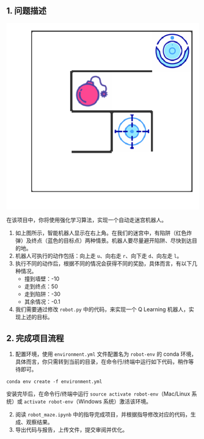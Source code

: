 ## 1. 问题描述


![img.png](default.png)

在该项目中，你将使用强化学习算法，实现一个自动走迷宫机器人。

1. 如上图所示，智能机器人显示在右上角。在我们的迷宫中，有陷阱（红色炸弹）及终点（蓝色的目标点）两种情景。机器人要尽量避开陷阱、尽快到达目的地。
2. 机器人可执行的动作包括：向上走 `u`、向右走 `r`、向下走 `d`、向左走 `l`。
3. 执行不同的动作后，根据不同的情况会获得不同的奖励，具体而言，有以下几种情况。
    - 撞到墙壁：-10
    - 走到终点：50
    - 走到陷阱：-30
    - 其余情况：-0.1
4. 我们需要通过修改 `robot.py` 中的代码，来实现一个 Q Learning 机器人，实现上述的目标。

## 2. 完成项目流程

1. 配置环境，使用 `environment.yml` 文件配置名为 `robot-env` 的 conda 环境，具体而言，你只需转到当前的目录，在命令行/终端中运行如下代码，稍作等待即可。
```
conda env create -f environment.yml
```
安装完毕后，在命令行/终端中运行 `source activate robot-env`（Mac/Linux 系统）或 `activate robot-env`（Windows 系统）激活该环境。

2. 阅读 `robot_maze.ipynb` 中的指导完成项目，并根据指导修改对应的代码，生成、观察结果。
3. 导出代码与报告，上传文件，提交审阅并优化。


